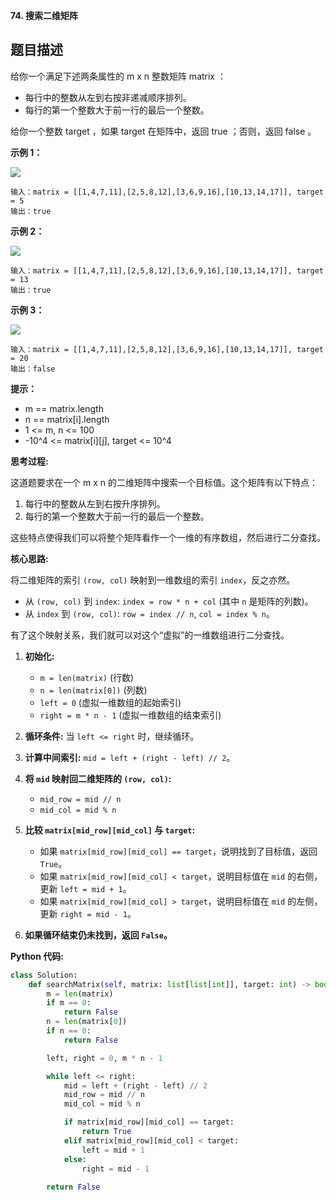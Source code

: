 **74. 搜索二维矩阵**

## 题目描述

给你一个满足下述两条属性的 m x n 整数矩阵 matrix ：

- 每行中的整数从左到右按非递减顺序排列。
- 每行的第一个整数大于前一行的最后一个整数。

给你一个整数 target ，如果 target 在矩阵中，返回 true ；否则，返回 false 。

**示例 1：**

![](https://assets.leetcode.com/uploads/2020/10/05/mat.jpg)

```
输入：matrix = [[1,4,7,11],[2,5,8,12],[3,6,9,16],[10,13,14,17]], target = 5
输出：true
```

**示例 2：**

![](https://assets.leetcode-cn.com/aliyun-lc-upload/uploads/2020/11/25/mat2.jpg)

```
输入：matrix = [[1,4,7,11],[2,5,8,12],[3,6,9,16],[10,13,14,17]], target = 13
输出：true
```

**示例 3：**

![](https://assets.leetcode-cn.com/aliyun-lc-upload/uploads/2020/11/25/mat2.jpg)

```
输入：matrix = [[1,4,7,11],[2,5,8,12],[3,6,9,16],[10,13,14,17]], target = 20
输出：false
```

**提示：**
- m == matrix.length
- n == matrix[i].length
- 1 <= m, n <= 100
- -10^4 <= matrix[i][j], target <= 10^4



**思考过程:**

这道题要求在一个 m x n 的二维矩阵中搜索一个目标值。这个矩阵有以下特点：
1.  每行中的整数从左到右按升序排列。
2.  每行的第一个整数大于前一行的最后一个整数。

这些特点使得我们可以将整个矩阵看作一个一维的有序数组，然后进行二分查找。

**核心思路:**

将二维矩阵的索引 `(row, col)` 映射到一维数组的索引 `index`，反之亦然。
-   从 `(row, col)` 到 `index`: `index = row * n + col` (其中 `n` 是矩阵的列数)。
-   从 `index` 到 `(row, col)`: `row = index // n`, `col = index % n`。

有了这个映射关系，我们就可以对这个“虚拟”的一维数组进行二分查找。

1.  **初始化:**
    -   `m = len(matrix)` (行数)
    -   `n = len(matrix[0])` (列数)
    -   `left = 0` (虚拟一维数组的起始索引)
    -   `right = m * n - 1` (虚拟一维数组的结束索引)

2.  **循环条件:** 当 `left <= right` 时，继续循环。

3.  **计算中间索引:** `mid = left + (right - left) // 2`。

4.  **将 `mid` 映射回二维矩阵的 `(row, col)`:**
    -   `mid_row = mid // n`
    -   `mid_col = mid % n`

5.  **比较 `matrix[mid_row][mid_col]` 与 `target`:**
    -   如果 `matrix[mid_row][mid_col] == target`，说明找到了目标值，返回 `True`。
    -   如果 `matrix[mid_row][mid_col] < target`，说明目标值在 `mid` 的右侧，更新 `left = mid + 1`。
    -   如果 `matrix[mid_row][mid_col] > target`，说明目标值在 `mid` 的左侧，更新 `right = mid - 1`。

6.  **如果循环结束仍未找到，返回 `False`。**

**Python 代码:**

```python
class Solution:
    def searchMatrix(self, matrix: list[list[int]], target: int) -> bool:
        m = len(matrix)
        if m == 0:
            return False
        n = len(matrix[0])
        if n == 0:
            return False

        left, right = 0, m * n - 1

        while left <= right:
            mid = left + (right - left) // 2
            mid_row = mid // n
            mid_col = mid % n

            if matrix[mid_row][mid_col] == target:
                return True
            elif matrix[mid_row][mid_col] < target:
                left = mid + 1
            else:
                right = mid - 1
        
        return False
```
